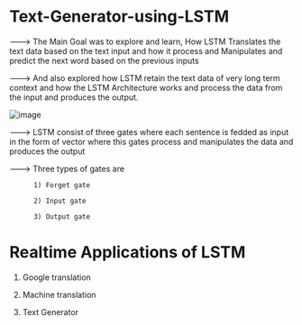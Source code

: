 # Text-Generator-using-LSTM

---> The Main Goal was to explore and  learn, How LSTM Translates the text data based on the text input and how it process and Manipulates and predict the next word based on the previous inputs

---> And also explored how LSTM retain the text data of very long term context and how the LSTM Architecture works and process the data from the input and produces the output.


  ![image](https://github.com/mudith-nahata/Text-Generator-using-LSTM/assets/96544398/b968a490-f74f-42b5-a1af-b07ad29ffd9d)

---> LSTM consist of three gates where each sentence is fedded as input in the form of vector where this gates process and manipulates the data and produces the output

---> Three types of gates are

          1) Forget gate

          2) Input gate

          3) Output gate

# Realtime Applications of LSTM

1) Google translation

2) Machine translation

3) Text Generator


